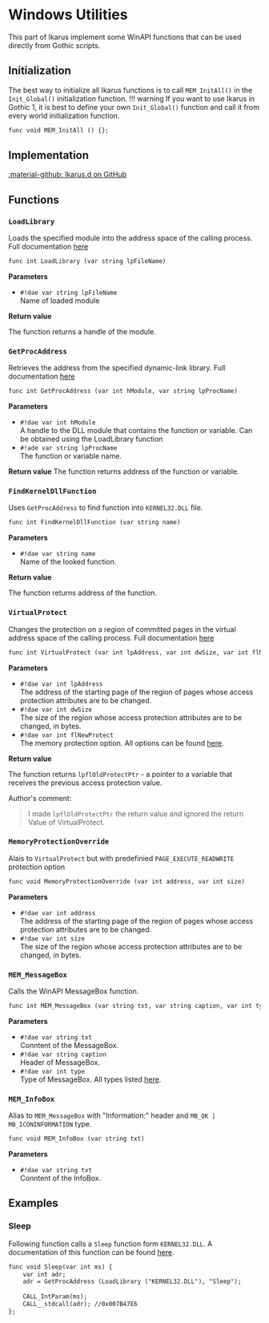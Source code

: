 # Windows Utilities
This part of Ikarus implement some WinAPI functions that can be used directly from Gothic scripts.

## Initialization
The best way to initialize all Ikarus functions is to call `MEM_InitAll()` in the `Init_Global()` initialization function. 
!!! warning
    If you want to use Ikarus in Gothic 1, it is best to define your own `Init_Global()` function and call it from every world initialization function.

```dae
func void MEM_InitAll () {};
```

## Implementation
[:material-github: Ikarus.d on GitHub](https://github.com/Lehona/Ikarus/blob/master/Ikarus.d#L1839)

## Functions

### `LoadLibrary`
Loads the specified module into the address space of the calling process. Full documentation [here](https://learn.microsoft.com/pl-pl/windows/win32/api/libloaderapi/nf-libloaderapi-loadlibrarya?redirectedfrom=MSDN)
```dae
func int LoadLibrary (var string lpFileName)
```
**Parameters**

- `#!dae var string lpFileName`  
    Name of loaded module

**Return value**

The function returns a handle of the module.

### `GetProcAddress`
Retrieves the address from the specified dynamic-link library. Full documentation [here](https://learn.microsoft.com/pl-pl/windows/win32/api/libloaderapi/nf-libloaderapi-getprocaddress?redirectedfrom=MSDN)
```dae
func int GetProcAddress (var int hModule, var string lpProcName)
```
**Parameters**

- `#!dae var int hModule`  
    A handle to the DLL module that contains the function or variable. Can be obtained using the LoadLibrary function
- `#!ade var string lpProcName`  
    The function or variable name.

**Return value**
The function returns address of the function or variable.

### `FindKernelDllFunction`
Uses `GetProcAddress` to find function into `KERNEL32.DLL` file.
```dae
func int FindKernelDllFunction (var string name)
```
**Parameters**

- `#!dae var string name`  
    Name of the looked function.

**Return value**

The function returns address of the function.

### `VirtualProtect`
Changes the protection on a region of committed pages in the virtual address space of the calling process. Full documentation [here](https://learn.microsoft.com/pl-pl/windows/win32/api/memoryapi/nf-memoryapi-virtualprotect?redirectedfrom=MSDN)
```dae
func int VirtualProtect (var int lpAddress, var int dwSize, var int flNewProtect) {};
```
**Parameters**

- `#!dae var int lpAddress`  
    The address of the starting page of the region of pages whose access protection attributes are to be changed.
- `#!dae var int dwSize`  
    The size of the region whose access protection attributes are to be changed, in bytes.
- `#!dae var int flNewProtect`  
    The memory protection option. All options can be found [here](https://github.com/Lehona/Ikarus/blob/master/Ikarus.d#L1908).

**Return value**

The function returns `lpflOldProtectPtr` - a pointer to a variable that receives the previous access protection value.

Author's comment:
> I made `lpflOldProtectPtr` the return value and ignored the return Value of VirtualProtect.

### `MemoryProtectionOverride`
Alais to `VirtualProtect` but with predefinied `PAGE_EXECUTE_READWRITE` protection option
```dae
func void MemoryProtectionOverride (var int address, var int size)
```
**Parameters**

- `#!dae var int address`  
    The address of the starting page of the region of pages whose access protection attributes are to be changed.
- `#!dae var int size`  
    The size of the region whose access protection attributes are to be changed, in bytes.

### `MEM_MessageBox`
Calls the WinAPI MessageBox function.
```dae
func int MEM_MessageBox (var string txt, var string caption, var int type)
```
**Parameters**

- `#!dae var string txt`  
    Conntent of the MessageBox.
- `#!dae var string caption`  
    Header of MessageBox.
- `#!dae var int type`  
    Type of MessageBox. All types listed [here](https://github.com/Lehona/Ikarus/blob/master/Ikarus.d#L1957).

### `MEM_InfoBox`
Alias to `MEM_MessageBox` with "Information:" header and `MB_OK | MB_ICONINFORMATION` type.
```dae
func void MEM_InfoBox (var string txt)
```
**Parameters**

- `#!dae var string txt`  
    Conntent of the InfoBox.

## Examples

### Sleep
Following function calls a `Sleep` function form `KERNEL32.DLL`.
A documentation of this function can be found [here](http://msdn.microsoft.com/en-us/library/ms686298%28v=vs.85%29.aspx).
```dae
func void Sleep(var int ms) {
    var int adr;
    adr = GetProcAddress (LoadLibrary ("KERNEL32.DLL"), "Sleep");
    
    CALL_IntParam(ms);
    CALL__stdcall(adr); //0x007B47E6
};
```
